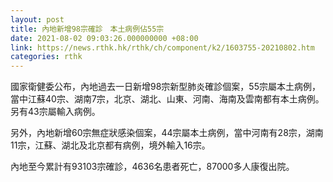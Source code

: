 ```yaml
---
layout: post
title: 內地新增98宗確診　本土病例佔55宗
date: 2021-08-02 09:03:26.000000000 +08:00
link: https://news.rthk.hk/rthk/ch/component/k2/1603755-20210802.htm
categories: rthk
---
```


國家衛健委公布，內地過去一日新增98宗新型肺炎確診個案，55宗屬本土病例，當中江蘇40宗、湖南7宗，北京、湖北、山東、河南、海南及雲南都有本土病例。另有43宗屬輸入病例。

另外，內地新增60宗無症狀感染個案，44宗屬本土病例，當中河南有28宗，湖南11宗，江蘇、湖北及北京都有病例，境外輸入16宗。

內地至今累計有93103宗確診，4636名患者死亡，87000多人康復出院。
